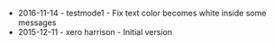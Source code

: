 * 2016-11-14 - testmode1 - Fix text color becomes white inside some messages
* 2015-12-11 - xero harrison - Initial version
